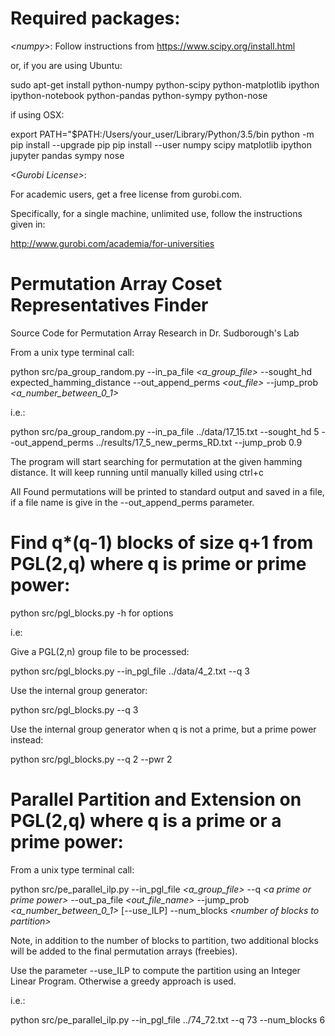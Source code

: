 # Required packages:

*\<numpy\>*:
Follow instructions from https://www.scipy.org/install.html

or, if you are using Ubuntu:

sudo apt-get install python-numpy python-scipy python-matplotlib ipython ipython-notebook python-pandas python-sympy python-nose

if using OSX:

export PATH="$PATH:/Users/your_user/Library/Python/3.5/bin
python -m pip install --upgrade pip
pip install --user numpy scipy matplotlib ipython jupyter pandas sympy nose

*\<Gurobi License\>*:

For academic users, get a free license from gurobi.com.

Specifically, for a single machine, unlimited use, follow the instructions given in:

http://www.gurobi.com/academia/for-universities

# Permutation Array Coset Representatives Finder
Source Code for Permutation Array Research in Dr. Sudborough's Lab

From a unix type terminal call:

python src/pa_group_random.py --in_pa_file *\<a_group_file\>* --sought_hd expected_hamming_distance --out_append_perms *\<out_file\>* --jump_prob *\<a_number_between_0_1\>*

i.e.:

python src/pa_group_random.py --in_pa_file ../data/17_15.txt --sought_hd 5 --out_append_perms ../results/17_5_new_perms_RD.txt --jump_prob 0.9

The program will start searching for permutation at the given hamming distance. It will keep running until manually killed using ctrl+c

All Found permutations will be printed to standard output and saved in a file, if a file name is give in the --out_append_perms parameter.


# Find q*(q-1) blocks of size q+1 from PGL(2,q) where q is prime or prime power:

python src/pgl_blocks.py -h for options

i.e:

Give a PGL(2,n) group file to be processed:

python src/pgl_blocks.py --in_pgl_file ../data/4_2.txt --q 3

Use the internal group generator:

python src/pgl_blocks.py --q 3

Use the internal group generator when q is not a prime, but a prime power instead:

python src/pgl_blocks.py --q 2 --pwr 2

# Parallel Partition and Extension on PGL(2,q) where q is a prime or a prime power:

From a unix type terminal call:

python src/pe_parallel_ilp.py --in_pgl_file *\<a_group_file\>* --q *\<a prime or prime power\>* --out_pa_file *\<out_file_name\>* --jump_prob *\<a_number_between_0_1\>* [--use_ILP] --num_blocks *\<number of blocks to partition\>*

Note, in addition to the number of blocks to partition, two additional blocks will be added to the final permutation arrays (freebies).

Use the parameter --use_ILP to compute the partition using an Integer Linear Program. Otherwise a greedy approach is used.

i.e.:

python src/pe_parallel_ilp.py --in_pgl_file ../74_72.txt --q 73 --num_blocks 6
